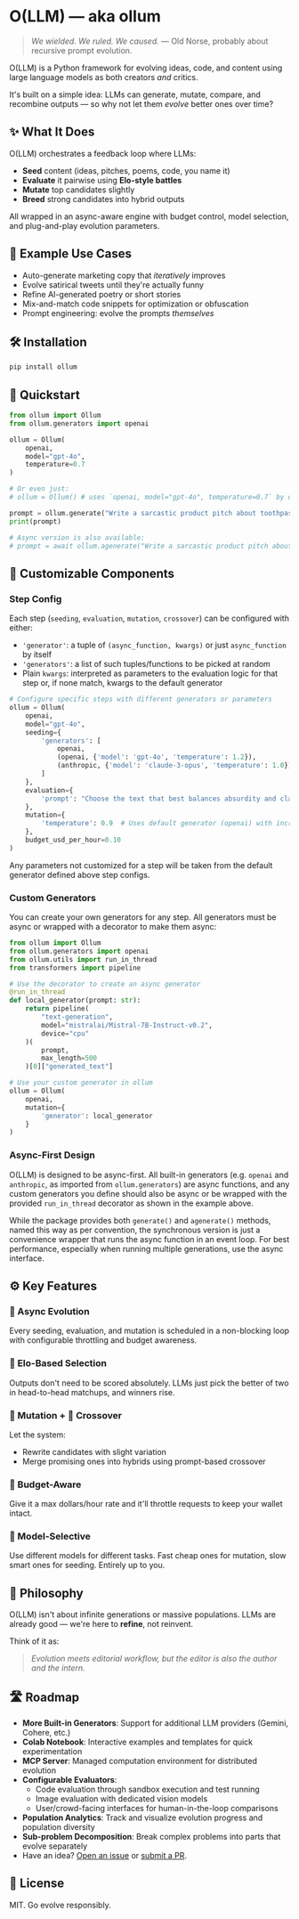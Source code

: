 # O(LLM) — aka **ollum**

> *We wielded. We ruled. We caused.*
> — Old Norse, probably about recursive prompt evolution.

O(LLM) is a Python framework for evolving ideas, code, and content using large language models as both creators *and* critics.

It's built on a simple idea:
LLMs can generate, mutate, compare, and recombine outputs — so why not let them *evolve* better ones over time?

## ✨ What It Does

O(LLM) orchestrates a feedback loop where LLMs:

* **Seed** content (ideas, pitches, poems, code, you name it)
* **Evaluate** it pairwise using **Elo-style battles**
* **Mutate** top candidates slightly
* **Breed** strong candidates into hybrid outputs

All wrapped in an async-aware engine with budget control, model selection, and plug-and-play evolution parameters.

## 🧬 Example Use Cases

* Auto-generate marketing copy that *iteratively* improves
* Evolve satirical tweets until they're actually funny
* Refine AI-generated poetry or short stories
* Mix-and-match code snippets for optimization or obfuscation
* Prompt engineering: evolve the prompts *themselves*

## 🛠️ Installation

```bash
pip install ollum
```

## 🧪 Quickstart

```python
from ollum import Ollum
from ollum.generators import openai

ollum = Ollum(
    openai,
    model="gpt-4o",
    temperature=0.7
)

# Or even just:
# ollum = Ollum() # uses `openai, model="gpt-4o", temperature=0.7` by default

prompt = ollum.generate("Write a sarcastic product pitch about toothpaste for vampires")
print(prompt)

# Async version is also available:
# prompt = await ollum.agenerate("Write a sarcastic product pitch about toothpaste for vampires")
```

## 🤖 Customizable Components

### Step Config

Each step (`seeding`, `evaluation`, `mutation`, `crossover`) can be configured with either:

* `'generator'`: a tuple of `(async_function, kwargs)` or just `async_function` by itself
* `'generators'`: a list of such tuples/functions to be picked at random
* Plain `kwargs`: interpreted as parameters to the evaluation logic for that step or, if none match, kwargs to the default generator

```python
# Configure specific steps with different generators or parameters
ollum = Ollum(
    openai,
    model="gpt-4o",
    seeding={
        'generators': [
            openai,
            (openai, {'model': 'gpt-4o', 'temperature': 1.2}),
            (anthropic, {'model': 'claude-3-opus', 'temperature': 1.0})
        ]
    },
    evaluation={
        'prompt': "Choose the text that best balances absurdity and clarity."
    },
    mutation={
        'temperature': 0.9  # Uses default generator (openai) with increased temperature
    },
    budget_usd_per_hour=0.10
)
```

Any parameters not customized for a step will be taken from the default generator defined above step configs.

### Custom Generators

You can create your own generators for any step. All generators must be async or wrapped with a decorator to make them async:

```python
from ollum import Ollum
from ollum.generators import openai
from ollum.utils import run_in_thread
from transformers import pipeline

# Use the decorator to create an async generator
@run_in_thread
def local_generator(prompt: str):
    return pipeline(
        "text-generation",
        model="mistralai/Mistral-7B-Instruct-v0.2",
        device="cpu"
    )(
        prompt, 
        max_length=500
    )[0]["generated_text"]

# Use your custom generator in ollum
ollum = Ollum(
    openai,
    mutation={
        'generator': local_generator
    }
)
```

### Async-First Design

O(LLM) is designed to be async-first. All built-in generators (e.g. `openai` and `anthropic`, as imported from `ollum.generators`) are async functions, and any custom generators you define should also be async or be wrapped with the provided `run_in_thread` decorator as shown in the example above.

While the package provides both `generate()` and `agenerate()` methods, named this way as per convention, the synchronous version is just a convenience wrapper that runs the async function in an event loop. For best performance, especially when running multiple generations, use the async interface.

## ⚙️ Key Features

### 🔁 Async Evolution

Every seeding, evaluation, and mutation is scheduled in a non-blocking loop with configurable throttling and budget awareness.

### 🎯 Elo-Based Selection

Outputs don't need to be scored absolutely. LLMs just pick the better of two in head-to-head matchups, and winners rise.

### 🧪 Mutation + 🧬 Crossover

Let the system:

* Rewrite candidates with slight variation
* Merge promising ones into hybrids using prompt-based crossover

### 💸 Budget-Aware

Give it a max dollars/hour rate and it'll throttle requests to keep your wallet intact.

### 🤖 Model-Selective

Use different models for different tasks. Fast cheap ones for mutation, slow smart ones for seeding. Entirely up to you.

## 🧠 Philosophy

O(LLM) isn't about infinite generations or massive populations. LLMs are already good — we're here to **refine**, not reinvent.

Think of it as:

> *Evolution meets editorial workflow, but the editor is also the author and the intern.*

## 🛣 Roadmap

* **More Built-in Generators**: Support for additional LLM providers (Gemini, Cohere, etc.)
* **Colab Notebook**: Interactive examples and templates for quick experimentation
* **MCP Server**: Managed computation environment for distributed evolution
* **Configurable Evaluators**: 
  * Code evaluation through sandbox execution and test running
  * Image evaluation with dedicated vision models
  * User/crowd-facing interfaces for human-in-the-loop comparisons
* **Population Analytics**: Track and visualize evolution progress and population diversity
* **Sub-problem Decomposition**: Break complex problems into parts that evolve separately
* Have an idea? [Open an issue](https://github.com/vzakharov/ollum/issues) or [submit a PR](https://github.com/vzakharov/ollum/pulls).

## 📜 License

MIT. Go evolve responsibly.
